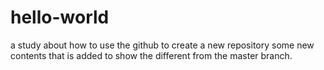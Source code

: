 # hello-world
a study about how to use the github to create a new repository
some new contents that is added to show the different from the master branch.
